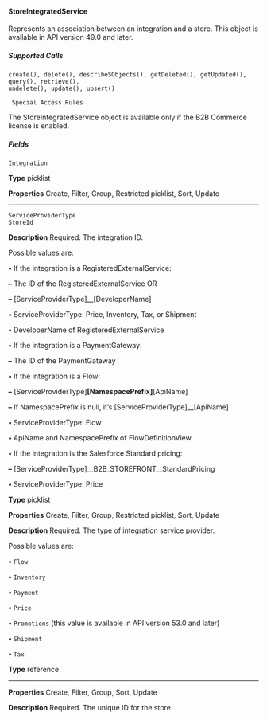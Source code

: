 #### StoreIntegratedService

Represents an association between an integration and a store. This object is available in API version 49.0 and later.

##### Supported Calls
```
create(), delete(), describeSObjects(), getDeleted(), getUpdated(), query(), retrieve(),
undelete(), update(), upsert()

 Special Access Rules

```
The StoreIntegratedService object is available only if the B2B Commerce license is enabled.

##### Fields

```
Integration

```

**Type**
picklist

**Properties**
Create, Filter, Group, Restricted picklist, Sort, Update


-----

```
ServiceProviderType
StoreId

```

**Description**
Required. The integration ID.

Possible values are:

**•** If the integration is a RegisteredExternalService:

**–** The ID of the RegisteredExternalService OR

**–** [ServiceProviderType]__[DeveloperName]

**•** ServiceProviderType: Price, Inventory, Tax, or Shipment

**•** DeveloperName of RegisteredExternalService

**•** If the integration is a PaymentGateway:

**–** The ID of the PaymentGateway

**•** If the integration is a Flow:

**–** [ServiceProviderType]__[NamespacePrefix]__[ApiName]

**–** If NamespacePrefix is null, it’s [ServiceProviderType]__[ApiName]

**•** ServiceProviderType: Flow

**•** ApiName and NamespacePrefix of FlowDefinitionView

**•** If the integration is the Salesforce Standard pricing:

**–** [ServiceProviderType]__B2B_STOREFRONT__StandardPricing

**•** ServiceProviderType: Price

**Type**
picklist

**Properties**
Create, Filter, Group, Restricted picklist, Sort, Update

**Description**
Required. The type of integration service provider.

Possible values are:

**•** `Flow`

**•** `Inventory`

**•** `Payment`

**•** `Price`

**•** `Promotions` (this value is available in API version 53.0 and later)

**•** `Shipment`

**•** `Tax`

**Type**
reference


-----

**Properties**
Create, Filter, Group, Sort, Update

**Description**
Required. The unique ID for the store.
